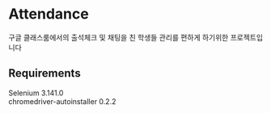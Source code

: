 # Attendance
구글 클래스룸에서의 출석체크 및 채팅을 친 학생들 관리를 편하게 하기위한 프로젝트입니다

## Requirements
Selenium 3.141.0  
chromedriver-autoinstaller 0.2.2
